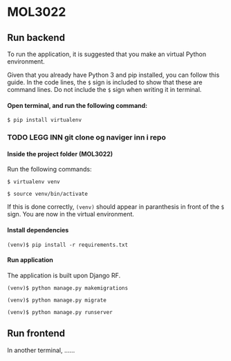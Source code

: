 # MOL3022


## Run backend
To run the application, it is suggested that you make an virtual Python environment. 

Given that you already have Python 3 and pip installed, you can follow this guide. In the code lines, the `$` sign is included to show that these are command lines. Do not include the `$` sign when writing it in terminal.

#### Open terminal, and run the following command:

```$ pip install virtualenv```


### TODO LEGG INN git clone og naviger inn i repo
#### Inside the project folder (MOL3022)
Run the following commands:

  ```$ virtualenv venv```

  ```$ source venv/bin/activate```

If this is done correctly, `(venv)` should appear in paranthesis in front of the `$` sign. You are now in the virtual environment.

#### Install dependencies

  ```(venv)$ pip install -r requirements.txt```

#### Run application
The application is built upon Django RF.

  ```(venv)$ python manage.py makemigrations```

  ```(venv)$ python manage.py migrate```

  ```(venv)$ python manage.py runserver```

## Run frontend
In another terminal, ......
